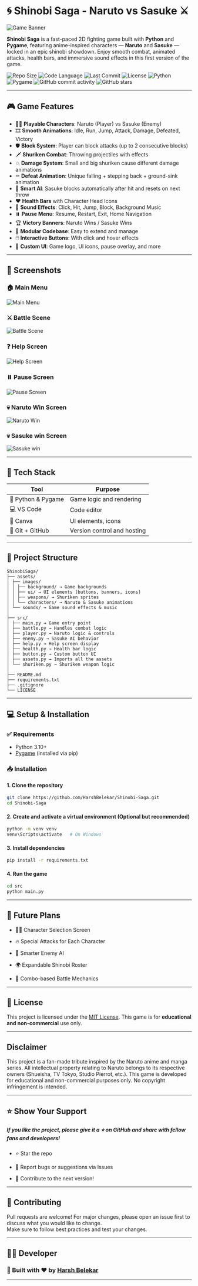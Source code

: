 # 🌀 Shinobi Saga - Naruto vs Sasuke ⚔️

![Game Banner](assets/Screenshots/banner.png)


**Shinobi Saga** is a fast-paced 2D fighting game built with **Python** and **Pygame**, featuring anime-inspired characters — **Naruto** and **Sasuke** — locked in an epic shinobi showdown. Enjoy smooth combat, animated attacks, health bars, and immersive sound effects in this first version of the game.

![Repo Size](https://img.shields.io/github/repo-size/HarshBelekar/Shinobi-Saga)
![Code Language](https://img.shields.io/github/languages/top/HarshBelekar/Shinobi-Saga)
![Last Commit](https://img.shields.io/github/last-commit/HarshBelekar/Shinobi-Saga)
![License](https://img.shields.io/github/license/HarshBelekar/Shinobi-Saga)
![Python](https://img.shields.io/badge/Python-3.11-blue.svg)
![Pygame](https://img.shields.io/badge/Pygame-2.5.2-orange?logo=pygame)
![GitHub commit activity](https://img.shields.io/github/commit-activity/m/HarshBelekar/Shinobi-Saga)
![GitHub stars](https://img.shields.io/github/stars/HarshBelekar/Shinobi-Saga?style=social)



---

## 🎮 Game Features

- 🧍‍♂️ **Playable Characters**: Naruto (Player) vs Sasuke (Enemy)
- 🎞️ **Smooth Animations**: Idle, Run, Jump, Attack, Damage, Defeated, Victory
- 🛡️ **Block System**: Player can block attacks (up to 2 consecutive blocks)
- 🗡️ **Shuriken Combat**: Throwing projectiles with effects
- 💥 **Damage System**: Small and big shuriken cause different damage animations
- ⚰️ **Defeat Animation**: Unique falling + stepping back + ground-sink animation
- 🧠 **Smart AI**: Sasuke blocks automatically after hit and resets on next throw
- ❤️ **Health Bars** with Character Head Icons
- 🎵 **Sound Effects**: Click, Hit, Jump, Block, Background Music
- ⏸️ **Pause Menu**: Resume, Restart, Exit, Home Navigation
- 🏆 **Victory Banners**: Naruto Wins / Sasuke Wins
- 🧩 **Modular Codebase**: Easy to extend and manage
- 🖱️ **Interactive Buttons**: With click and hover effects
- 🎨 **Custom UI**: Game logo, UI icons, pause overlay, and more

---

## 📸 Screenshots

### 🏠 Main Menu
![Main Menu](assets/Screenshots/main_menu.png)

### ⚔️ Battle Scene
![Battle Scene](assets/Screenshots/battle_scene.png)

### ❓ Help Screen
![Help Screen](assets/Screenshots/help_screen.png)

### ⏸️ Pause Screen
![Pause Screen](assets/Screenshots/pause_screen.png)

### 💀 Naruto Win Screen
![Naruto Win](assets/Screenshots/naruto_wins.png)

### 💀 Sasuke win Screen
![Sasuke win](assets/Screenshots/sasuke_wins.png)

---

## 🧠 Tech Stack

| Tool                | Purpose                        |
|-------------------- |-------------------------------|
| 🐍 Python & Pygame | Game logic and rendering       |
| 💻 VS Code         | Code editor                    |
| 🎨 Canva           | UI elements, icons             |
| 🔁 Git + GitHub    | Version control and hosting    |

---

## 📂 Project Structure

    ShinobiSaga/
    ├── assets/
    │ ├── images/
    │ │ ├── background/ → Game backgrounds
    │ │ ├── ui/ → UI elements (buttons, banners, icons)
    │ │ ├── weapons/ → Shuriken sprites
    │ │ └── characters/ → Naruto & Sasuke animations
    │ └── sounds/ → Game sound effects & music
    │
    ├── src/
    │ ├── main.py → Game entry point
    │ ├── battle.py → Handles combat logic
    │ ├── player.py → Naruto logic & controls
    │ ├── enemy.py → Sasuke AI behavior
    │ ├── help.py → Help screen display
    │ ├── health.py → Health bar logic
    │ ├── button.py → Custom button UI
    │ ├── assets.py → Imports all the assets
    │ └── shuriken.py → Shuriken weapon logic
    │
    ├── README.md
    ├── requirements.txt
    ├── .gitignore
    └── LICENSE

---

## 💻 Setup & Installation

### ✅ Requirements

- Python 3.10+
- [Pygame](https://www.pygame.org/) (installed via pip)

### 📥 Installation

#### 1. Clone the repository
```bash
git clone https://github.com/HarshBelekar/Shinobi-Saga.git
cd Shinobi-Saga
```

#### 2. Create and activate a virtual environment (Optional but recommended)
```bash
python -m venv venv
venv\Scripts\activate   # On Windows
```

#### 3. Install dependencies
```bash
pip install -r requirements.txt
```

#### 4. Run the game
```bash
cd src
python main.py
```

---

## 🚀 Future Plans

 - 🧑‍🎨 Character Selection Screen

 - 🔥 Special Attacks for Each Character

 - 🤖 Smarter Enemy AI

 - 🌍 Expandable Shinobi Roster

 - 🎯 Combo-based Battle Mechanics

---

## 📄 License

This project is licensed under the [MIT License](LICENSE).
This game is for **educational and non-commercial** use only.

---

## Disclaimer
This project is a fan-made tribute inspired by the Naruto anime and manga series. All intellectual property relating to Naruto belongs to its respective owners (Shueisha, TV Tokyo, Studio Pierrot, etc.). This game is developed for educational and non-commercial purposes only. No copyright infringement is intended.

---

## ⭐ Show Your Support

##### If you like the project, please give it a ⭐️ on GitHub and share with fellow fans and developers!

 - ⭐ Star the repo

 - 🐛 Report bugs or suggestions via Issues

 - 🤝 Contribute to the next version!

---

## 🤝 Contributing

Pull requests are welcome! For major changes, please open an issue first to discuss what you would like to change.  
Make sure to follow best practices and test your changes.

---

## 👨‍💻 Developer

### 🙌 Built with ❤️ by [Harsh Belekar](https://github.com/HarshBelekar)

---

